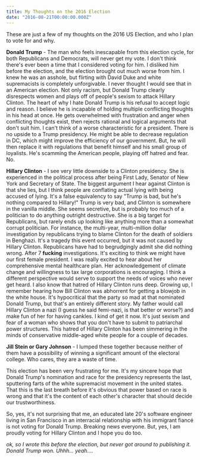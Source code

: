 ```yaml
---
title: My Thoughts on the 2016 Election
date: "2016-08-21T00:00:00.000Z"
---
```


These are just a few of my thoughts on the 2016 US Election, and who I plan to vote for and why.

**Donald Trump** - The man who feels inescapable from this election cycle, for both Republicans and Democrats, will never get my vote. I don't think there's ever been a time that I considered voting for him. I disliked him before the election, and the election brought out much worse from him. I knew he was an asshole, but flirting with David Duke and white supremacists is completely unforgivable. I never thought I would see that in an American election. Not only racism, but Donald Trump clearly disrespects women and plays off of people's sexism to attack Hillary Clinton. The heart of why I hate Donald Trump is his refusal to accept logic and reason. I believe he is incapable of holding multiple conflicting thoughts in his head at once. He gets overwhelmed with frustration and anger when conflicting thoughts exist, then rejects rational and logical arguments that don't suit him. I can't think of a worse characteristic for a president. There is no upside to a Trump presidency. He might be able to decrease regulation in DC, which might improve the efficiency of our government. But, he will then replace it with regulations that benefit himself and his small group of loyalists. He's scamming the American people, playing off hatred and fear. No.

**Hillary Clinton** - I see very little downside to a Clinton presidency. She is experienced in the political process after being First Lady, Senator of New York and Secretary of State. The biggest argument I hear against Clinton is that she lies, but I think people are conflating actual lying with being accused of lying. It's a false equivalency to say "Trump is bad, but he's nothing compared to Hillary!" Trump is very bad, and Clinton is somewhere in the vanilla middle. She seems secretive, but is probably too much of a politician to do anything outright destructive. She is a big target for Republicans, but rarely ends up looking like anything more than a somewhat corrupt politician. For instance, the multi-year, multi-million dollar investigation by republicans trying to blame Clinton for the death of soldiers in Benghazi. It's a tragedy this event occurred, but it was not caused by Hillary Clinton. Republicans have had to begrudgingly admit she did nothing wrong. After 7 **fucking** investigations. It's exciting to think we might have our first female president. I was really excited to hear about her comprehensive mental healthcare plan. Her acknowledgement of climate change and willingness to tax large corporations is encouraging. I think a different perspective would serve to support the needs of voices who never get heard. I also know that hatred of Hillary Clinton runs deep. Growing up, I remember hearing how Bill Clinton was abhorrent for getting a blowjob in the white house. It's hypocritical that the party so mad at that nominated Donald Trump, but that's an entirely different story. My father would call Hillary Clinton a nazi (I guess he said femi-nazi, is that better or worse?) and make fun of her for having cankles. I kind of get it now. It's just sexism and fear of a woman who shows that you don't have to submit to patriarchal power structures. This hatred of Hillary Clinton has been simmering in the minds of conservative middle-aged white people for a couple of decades.

**Jill Stein or Gary Johnson** - I lumped these together because neither of them have a possibility of winning a significant amount of the electoral college. Who cares, they are a waste of time.

This election has been very frustrating for me. It's my sincere hope that Donald Trump's nomination and race for the presidency represents the last, sputtering farts of the white supremacist movement in the united states. That this is the last breath before it's obvious that power based on race is wrong and that it's the content of each other's character that should decide our trustworthiness.

So, yes, it's not surprising that me, an educated late 20's software engineer living in San Francisco in an interracial relationship with his immigrant fiancé is not voting for Donald Trump. Breaking news everyone. But, yes, I am proudly voting for Hillary Clinton and I hope you do too.

*ok, so I wrote this before the election, but never got around to publishing it. Donald Trump won. Uhhh... yeah....*

